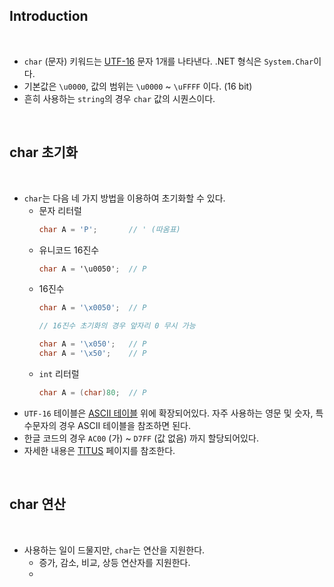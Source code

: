 
## Introduction

<br>

- `char` (문자) 키워드는 [UTF-16](https://ko.wikipedia.org/wiki/UTF-16) 문자 1개를 나타낸다. .NET 형식은 `System.Char`이다.
- 기본값은 `\u0000`, 값의 범위는 `\u0000` ~ `\uFFFF` 이다. (16 bit)
- 흔히 사용하는 `string`의 경우 `char` 값의 시퀀스이다.

<br>

## char 초기화

<br>

- `char`는 다음 네 가지 방법을 이용하여 초기화할 수 있다.
    - 문자 리터럴
        ```cs
        char A = 'P';       // ' (따옴표)
        ```
    - 유니코드 16진수
        ```cs
        char A = '\u0050';  // P
        ```
    - 16진수
        ```cs
        char A = '\x0050';  // P

        // 16진수 초기화의 경우 앞자리 0 무시 가능

        char A = '\x050';   // P
        char A = '\x50';    // P
        ```
    - `int` 리터럴
        ```cs
        char A = (char)80;  // P
        ```
- `UTF-16` 테이블은 [ASCII 테이블](https://ko.wikipedia.org/wiki/ASCII) 위에 확장되어있다. 자주 사용하는 영문 및 숫자, 특수문자의 경우 ASCII 테이블을 참조하면 된다.
- 한글 코드의 경우 `AC00` (가) ~ `D7FF` (값 없음) 까지 할당되어있다. 
- 자세한 내용은 [TITUS](http://titus.uni-frankfurt.de/unicode/unitestx.htm) 페이지를 참조한다.

<br>

## char 연산

<br>

- 사용하는 일이 드물지만, `char`는 연산을 지원한다.
    - 증가, 감소, 비교, 상등 연산자를 지원한다.
    -